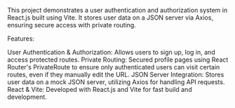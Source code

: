 This project demonstrates a user authentication and authorization system in React.js built using Vite. It stores user data on a JSON server via Axios, ensuring secure access with private routing.

Features:

User Authentication & Authorization: Allows users to sign up, log in, and access protected routes.
Private Routing: Secured profile pages using React Router's PrivateRoute to ensure only authenticated users can visit certain routes, even if they manually edit the URL.
JSON Server Integration: Stores user data on a mock JSON server, utilizing Axios for handling API requests.
React & Vite: Developed with React.js and Vite for fast build and development.

